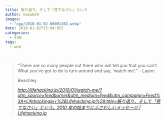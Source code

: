 ```yaml
---
title: 振り返り、そして「見てなさい」という
author: kazu634
images:
  - "ogp/2010-01-02-00001302.webp"
date: 2010-01-02T15:04:05Z
categories:
  - 引用
tags:
  - web

---
```

<div class="section">
<blockquote title="http" cite="http://lifehacking.jp/2010/01/watch-me/?utm_source=feedburner&utm_medium=feed&utm_campaign=Feed%3A+Lifehackingjp+%28Lifehacking.jp%29">
<p>
      &#8220;There are so many people out there who will tell you that you can&#8217;t. What you&#8217;ve got to do is turn around and say, &#8216;watch me&#8217;.&#8221; &#8211; Layne
</p>

<p>
      Beachley
</p>

<p>
<cite><a href="http://lifehacking.jp/2010/01/watch-me/?utm_source=feedburner&utm_medium=feed&utm_campaign=Feed%3A+Lifehackingjp+%28Lifehacking.jp%29" onclick="__gaTracker('send', 'event', 'outbound-article', 'http://lifehacking.jp/2010/01/watch-me/?utm_source=feedburner&utm_medium=feed&utm_campaign=Feed%3A+Lifehackingjp+%28Lifehacking.jp%29', 'http://lifehacking.jp/2010/01/watch-me/?utm_source=feedburner&#038;utm_medium=feed&#038;utm_campaign=Feed%3A+Lifehackingjp+%28Lifehacking.jp%29:title=振り返り、そして「見てなさい」という。2010 年の始まりにふさわしいメッセージ | Lifehacking.jp');" target="_blank">http://lifehacking.jp/2010/01/watch-me/?utm_source=feedburner&utm_medium=feed&utm_campaign=Feed%3A+Lifehackingjp+%28Lifehacking.jp%29:title=振り返り、そして「見てなさい」という。2010 年の始まりにふさわしいメッセージ | Lifehacking.jp</a></cite>
</p>
</blockquote>
</div>
